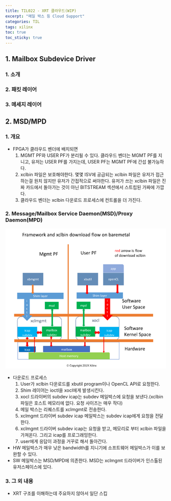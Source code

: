 ```yaml
---
title: TIL022 - XRT 클라우드(WIP)
excerpt: "메일 박스 등 Cloud Support"
categories: TIL
tags: xilinx
toc: true
toc_sticky: true
---
```


## 1. Mailbox Subdevice Driver

### 1. 소개

### 2. 패킷 레이어

### 3. 메세지 레이어

## 2. MSD/MPD

### 1. 개요

- FPGA가 클라우드 벤더에 배치되면
  1. MGMT PF와 USER PF가 분리될 수 있다. 클라우드 벤더는 MGMT PF를 지니고, 유저는 USER PF를 가지는데, USER PF는 MGMT PF에 간섭 불가능하다.
  2. xclbin 파일은 보호해야한다. 몇몇 ISV에 공급되는 xclbin 파일은 유저가 접근하는걸 원치 않지만 유저가 간접적으로 써야한다. 유저가 쓰는 xclbin 파일은 진짜 카드에서 돌아가는 것이 아닌 BITSTREAM 섹션에서 스트립된 가짜에 가깝다.
  3. 클라우드 벤더는 xclbin 다운로드 프로세스에 컨트롤을 더 가진다.

### 2. Message/Mailbox Service Daemon(MSD)/Proxy Daemon(MPD)

![image-20220307005040534](https://raw.githubusercontent.com/chun1000/2022-image-repo/image/image-20220307005040534.png)

- 다운로드 프로세스
  1. User가 xclbin 다운로드를 xbutil program이나 OpenCL API로 요청한다.
  2. Shim 레이어는 ioctl을 xocl에게 발생시킨다.
  3. xocl 드라이버의 subdev icap는 subdev 메일박스에 요청을 보낸다.(xclbin 파일은 호스트 메모리에 없다. 요청 사이즈는 매우 작다)
  4. 메일 박스는 리퀘스트를 xclmgmt로 전송한다.
  5. xclmgmt 드라이버 subdev icap 메일박스는 subdev icap에게 요청을 전달한다.
  6. xclmgmt 드라이버 subdev icap는 요청을 받고, 메모리로 부터 xclbin 파일을 가져온다. 그리고 icap를 프로그래밍한다.
  7. user에게 응답이 과정을 거꾸로 해서 돌아간다.
- HW 메일박스가 매우 낮은 bandwidth를 지니기에 소프트웨어 메일박스가 이를 보완할 수 있다.
- SW 메일박스는 MSD/MPD에 의존한다. MSD는  xclmgmt 드라이버가 인스톨된 유저스페이스에 있다.

### 3. 그 외 내용

- XRT 구조를 이해하는데 주요하지 않아서 일단 스킵

